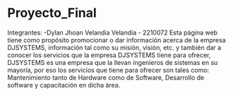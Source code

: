 # Proyecto_Final
Integrantes:
-Dylan Jhoan Velandia Velandia - 2210072
Esta página web tiene como propósito promocionar o dar información acerca de la empresa DJSYSTEMS, información tal como su misión, visión, etc. y también dar a conocer los servicios que la empresa DJSYSTEMS tiene para ofrecer, DJSYSTEMS es una empresa que la llevan ingenieros de sistemas en su mayoría, por eso los servicios que tiene para ofrecer son tales como: Mantenimiento tanto de Hardware como de Software, Desarrollo de software y capacitación en dicha área.
